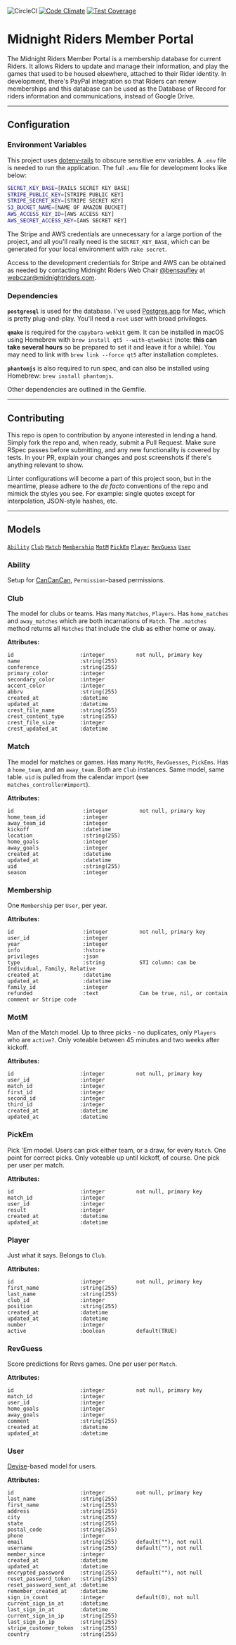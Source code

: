![CircleCI](https://circleci.com/gh/MidnightRiders/MemberPortal.svg?style=shield)
[![Code Climate](https://codeclimate.com/github/MidnightRiders/MemberPortal/badges/gpa.svg)](https://codeclimate.com/github/MidnightRiders/MemberPortal)
[![Test Coverage](https://codeclimate.com/github/MidnightRiders/MemberPortal/badges/coverage.svg)](https://codeclimate.com/github/MidnightRiders/MemberPortal/coverage)

# Midnight Riders Member Portal

The Midnight Riders Member Portal is a membership database for current Riders. It allows Riders
to update and manage their information, and play the games that used to be housed elsewhere, attached
to their Rider identity. In development, there's PayPal integration so that Riders can renew memberships
and this database can be used as the Database of Record for riders information and communications,
instead of Google Drive.

----

## Configuration

### Environment Variables
This project uses [dotenv-rails](https://github.com/bkeepers/dotenv) to obscure sensitive env variables.
A `.env` file is needed to run the application. The full `.env` file for development looks like below:

```bash
SECRET_KEY_BASE=[RAILS SECRET KEY BASE]
STRIPE_PUBLIC_KEY=[STRIPE PUBLIC KEY]
STRIPE_SECRET_KEY=[STRIPE SECRET KEY]
S3_BUCKET_NAME=[NAME OF AMAZON BUCKET]
AWS_ACCESS_KEY_ID=[AWS ACCESS KEY]
AWS_SECRET_ACCESS_KEY=[AWS SECRET KEY]
```

The Stripe and AWS credentials are unnecessary for a large portion of the project, and all you'll really
need is the `SECRET_KEY_BASE`, which can be generated for your local environment with `rake secret`.

Access to the development credentials for Stripe and AWS can be obtained as needed by contacting
Midnight Riders Web Chair [@bensaufley](https://github.com/bensaufley) at
[webczar@midnightriders.com](mailto:webczar@midnightriders.com).

### Dependencies
**`postgresql`** is used for the database. I've used [Postgres.app](https://postgresapp.com/documentation/install.html)
for Mac, which is pretty plug-and-play. You'll need a `root` user with broad privileges.

**`qmake`** is required for the `capybara-webkit` gem. It can be installed in macOS using Homebrew with
`brew install qt5 --with-qtwebkit` (note: **this can take several hours** so be prepared to set it
and leave it for a while). You may need to link with `brew link --force qt5` after installation completes.

**`phantomjs`** is also required to run spec, and can also be installed using Homebrew:
`brew install phantomjs`.

Other dependencies are outlined in the Gemfile.

----

## Contributing

This repo is open to contribution by anyone interested in lending a hand. Simply fork the repo and, when ready,
submit a Pull Request. Make sure RSpec passes before submitting, and any new functionality is covered by tests. In your PR, explain
your changes and post screenshots if there's anything relevant to show.

Linter configurations will become a part of this project soon, but in the meantime, please adhere to the _de facto_
conventions of the repo and mimick the styles you see. For example: single quotes except for interpolation, JSON-style hashes, etc.

----

## Models

[`Ability`](#ability)
[`Club`](#club)
[`Match`](#match)
[`Membership`](#membership)
[`MotM`](#motm)
[`PickEm`](#pickem)
[`Player`](#player)
[`RevGuess`](#revguess)
[`User`](#user)

### Ability

Setup for [CanCanCan](https://github.com/CanCanCommunity/cancancan), `Permission`-based permissions.

### Club

The model for clubs or teams. Has many `Matches`, `Players`. Has `home_matches` and `away_matches`
which are both incarnations of `Match`. The `.matches` method returns all `Matches` that include
the club as either home or away.

**Attributes:**

    id                     :integer          not null, primary key
    name                   :string(255)
    conference             :string(255)
    primary_color          :integer
    secondary_color        :integer
    accent_color           :integer
    abbrv                  :string(255)
    created_at             :datetime
    updated_at             :datetime
    crest_file_name        :string(255)
    crest_content_type     :string(255)
    crest_file_size        :integer
    crest_updated_at       :datetime

### Match

The model for matches or games. Has many `MotMs`, `RevGuesses`, `PickEms`. Has a `home_team`,
and an `away_team`. Both are `Club` instances. Same model, same table. `uid` is pulled from
the calendar import (see `matches_controller#import`).

**Attributes:**

    id                      :integer          not null, primary key
    home_team_id            :integer
    away_team_id            :integer
    kickoff                 :datetime
    location                :string(255)
    home_goals              :integer
    away_goals              :integer
    created_at              :datetime
    updated_at              :datetime
    uid                     :string(255)
    season                  :integer

### Membership

One `Membership` per `User`, per year.

**Attributes:**

    id                      :integer          not null, primary key
    user_id                 :integer
    year                    :integer
    info                    :hstore
    privileges              :json
    type                    :string           STI column: can be Individual, Family, Relative
    created_at              :datetime
    updated_at              :datetime
    family_id               :integer
    refunded                :text             Can be true, nil, or contain comment or Stripe code

### MotM

Man of the Match model. Up to three picks - no duplicates, only `Players` who are `active?`.
Only voteable between 45 minutes and two weeks after kickoff. 

**Attributes:**

    id                     :integer          not null, primary key
    user_id                :integer
    match_id               :integer
    first_id               :integer
    second_id              :integer
    third_id               :integer
    created_at             :datetime
    updated_at             :datetime

### PickEm

Pick 'Em model. Users can pick either team, or a draw, for every `Match`. One point for correct
picks. Only voteable up until kickoff, of course. One pick per user per match.

**Attributes:**

    id                     :integer          not null, primary key
    match_id               :integer
    user_id                :integer
    result                 :integer
    created_at             :datetime
    updated_at             :datetime

### Player

Just what it says. Belongs to `Club`.

**Attributes:**

    id                     :integer          not null, primary key
    first_name             :string(255)
    last_name              :string(255)
    club_id                :integer
    position               :string(255)
    created_at             :datetime
    updated_at             :datetime
    number                 :integer
    active                 :boolean          default(TRUE)

### RevGuess

Score predictions for Revs games. One per user per `Match`.

**Attributes:**

    id                     :integer          not null, primary key
    match_id               :integer
    user_id                :integer
    home_goals             :integer
    away_goals             :integer
    comment                :string(255)
    created_at             :datetime
    updated_at             :datetime

### User

[Devise](https://github.com/plataformatec/devise)-based model for users.

**Attributes:**

    id                     :integer          not null, primary key
    last_name              :string(255)
    first_name             :string(255)
    address                :string(255)
    city                   :string(255)
    state                  :string(255)
    postal_code            :string(255)
    phone                  :integer
    email                  :string(255)      default(""), not null
    username               :string(255)      default(""), not null
    member_since           :integer
    created_at             :datetime
    updated_at             :datetime
    encrypted_password     :string(255)      default(""), not null
    reset_password_token   :string(255)
    reset_password_sent_at :datetime
    remember_created_at    :datetime
    sign_in_count          :integer          default(0), not null
    current_sign_in_at     :datetime
    last_sign_in_at        :datetime
    current_sign_in_ip     :string(255)
    last_sign_in_ip        :string(255)
    stripe_customer_token  :string(255)
    country                :string(255)
